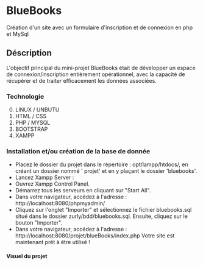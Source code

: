 # BlueBooks
Création d'un site avec un formulaire d'inscription et de connexion en php et MySql

## Déscription

L'objectif principal du mini-projet BlueBooks était de développer un espace de connexion/inscription entièrement opérationnel, avec la capacité de récupérer et de traiter efficacement les données associées.

### Technologie 
0. LINUX / UNBUTU
1. HTML / CSS
2. PHP / MYSQL
3. BOOTSTRAP
4. XAMPP

### Installation et/ou création de la base de donnée

- Placez le dossier du projet dans le répertoire : opt/lampp/htdocs/, en créant un dossier nommé ' projet' et en y plaçant le dossier 'bluebooks'.
- Lancez Xampp Server :
- Ouvrez Xampp Control Panel.
- Démarrez tous les serveurs en cliquant sur "Start All".
- Dans votre navigateur, accédez à l'adresse : http://localhost:8080/phpmyadmin/
- Cliquez sur l'onglet "Importer" et sélectionnez le fichier bluebooks.sql situé dans le dossier zurly/bdd/bluebooks.sql. Ensuite, cliquez sur le bouton "Importer".
- Dans votre navigateur, accédez à l'adresse : http://localhost:8080/projet/blueBooks/index.php Votre site est maintenant prêt à être utilisé !

#### Visuel du projet


